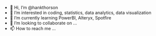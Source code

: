 - 👋 Hi, I’m @hankthorson
- 👀 I’m interested in coding, statistics, data analytics, data visualization
- 🌱 I’m currently learning PowerBI, Alteryx, Spotfire
- 💞️ I’m looking to collaborate on ...
- 📫 How to reach me ...

<!---
hankthorson/hankthorson is a ✨ special ✨ repository because its `README.md` (this file) appears on your GitHub profile.
You can click the Preview link to take a look at your changes.
--->
